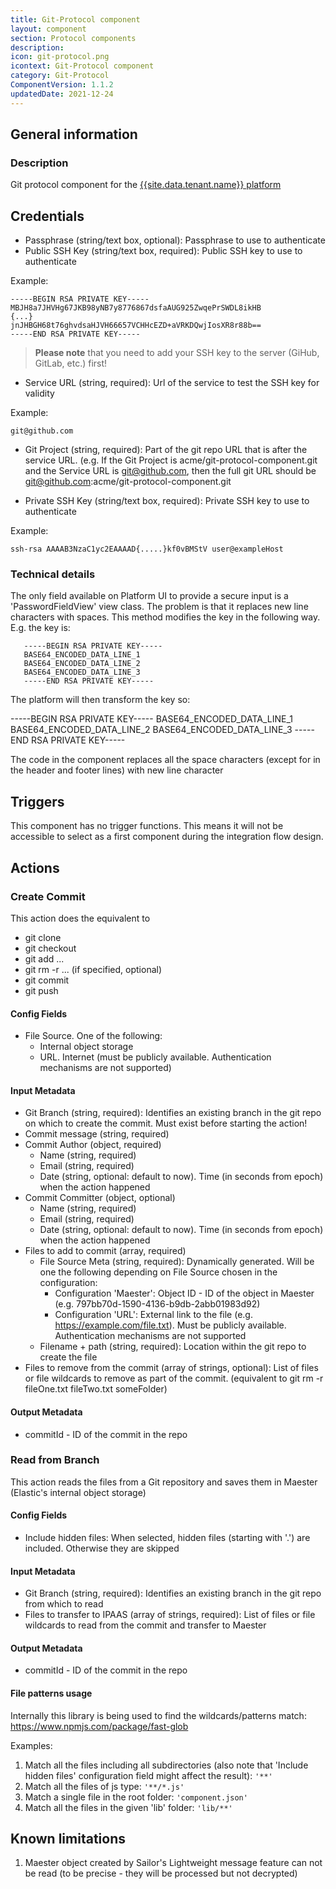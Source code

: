 ```yaml
---
title: Git-Protocol component
layout: component
section: Protocol components
description:
icon: git-protocol.png
icontext: Git-Protocol component
category: Git-Protocol
ComponentVersion: 1.1.2
updatedDate: 2021-12-24
---
```


## General information

### Description

Git protocol component for the [{{site.data.tenant.name}} platform](http://www.{{site.data.tenant.name}})

## Credentials

- Passphrase (string/text box, optional): Passphrase to use to authenticate
- Public SSH Key (string/text box, required): Public SSH key to use to authenticate

Example:

```
-----BEGIN RSA PRIVATE KEY-----
MBJH8a7JHVHg67JKB98yNB7y8776867dsfaAUG925ZwqePrSWDL8ikHB
{...}
jnJHBGH68t76ghvdsaHJVH66657VCHHcEZD+aVRKDQwjIosXR8r88b==
-----END RSA PRIVATE KEY-----
```

> **Please note** that you need to add your SSH key to the server (GiHub, GitLab, etc.) first!

- Service URL (string, required): Url of the service to test the SSH key for validity

Example:

```
git@github.com
```

- Git Project (string, required): Part of the git repo URL that is after the service URL. (e.g. If the Git Project is acme/git-protocol-component.git and the Service URL is git@github.com, then the full git URL should be git@github.com:acme/git-protocol-component.git

- Private SSH Key (string/text box, required): Private SSH key to use to authenticate

Example:

```
ssh-rsa AAAAB3NzaC1yc2EAAAAD{.....}kf0vBMStV user@exampleHost
```

### Technical details

The only field available on Platform UI to provide a secure input is a 'PasswordFieldView' view class. The problem is that it replaces new line characters with spaces.
This method modifies the key in the following way. E.g. the key is:

```
   -----BEGIN RSA PRIVATE KEY-----
   BASE64_ENCODED_DATA_LINE_1
   BASE64_ENCODED_DATA_LINE_2
   BASE64_ENCODED_DATA_LINE_3
   -----END RSA PRIVATE KEY-----
```

The platform will then transform the key so:

-----BEGIN RSA PRIVATE KEY----- BASE64_ENCODED_DATA_LINE_1 BASE64_ENCODED_DATA_LINE_2 BASE64_ENCODED_DATA_LINE_3 -----END RSA PRIVATE KEY-----

The code in the component replaces all the space characters (except for in the header and footer lines) with new line character

## Triggers

This component has no trigger functions. This means it will not be accessible to
select as a first component during the integration flow design.

## Actions

### Create Commit

This action does the equivalent to
- git clone
- git checkout <branch>
- git add ...
- git rm -r ... (if specified, optional)
- git commit
- git push

#### Config Fields

- File Source. One of the following:
  - Internal object storage
  - URL. Internet (must be publicly available. Authentication mechanisms are not supported)

#### Input Metadata

- Git Branch (string, required): Identifies an existing branch in the git repo on which to create the commit. Must exist before starting the action!
- Commit message (string, required)
- Commit Author (object, required)
  - Name (string, required)
  - Email (string, required)
  - Date (string, optional: default to now). Time (in seconds from epoch) when the action happened
- Commit Committer (object, optional)
  - Name (string, required)
  - Email (string, required)
  - Date (string, optional: default to now). Time (in seconds from epoch) when the action happened
- Files to add to commit (array, required)
  - File Source Meta (string, required): Dynamically generated. Will be one the following depending on File Source chosen in the configuration:
    - Configuration 'Maester': Object ID - ID of the object in Maester (e.g. 797bb70d-1590-4136-b9db-2abb01983d92)
    - Configuration 'URL': External link to the file (e.g. https://example.com/file.txt). Must be publicly available. Authentication mechanisms are not supported
  - Filename + path (string, required): Location within the git repo to create the file
- Files to remove from the commit (array of strings, optional): List of files or file wildcards to remove as part of the commit. (equivalent to git rm -r fileOne.txt fileTwo.txt someFolder)

#### Output Metadata

* commitId - ID of the commit in the repo

### Read from Branch

This action reads the files from a Git repository and saves them in Maester (Elastic's internal object storage)

#### Config Fields

- Include hidden files: When selected, hidden files (starting with '.') are included. Otherwise they are skipped

#### Input Metadata

- Git Branch (string, required): Identifies an existing branch in the git repo from which to read
- Files to transfer to IPAAS (array of strings, required): List of files or file wildcards to read from the commit and transfer to Maester

#### Output Metadata

* commitId - ID of the commit in the repo

#### File patterns usage

Internally this library is being used to find the wildcards/patterns match: https://www.npmjs.com/package/fast-glob

Examples:

1. Match all the files including all subdirectories (also note that 'Include hidden files' configuration field might affect the result): `'**'`
2. Match all the files of js type: `'**/*.js'`
3. Match a single file in the root folder: `'component.json'`
4. Match all the files in the given 'lib' folder: `'lib/**'`

## Known limitations

1. Maester object created by Sailor's Lightweight message feature can not be read (to be precise - they will be processed but not decrypted)
